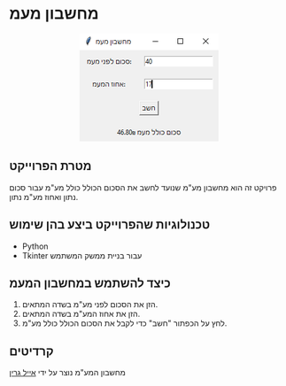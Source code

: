 # מחשבון מעמ
<p align="center">
  <img src="preview.png" alt="Preview">
</p>



## מטרת הפרוייקט

פרויקט זה הוא מחשבון מע"מ שנועד לחשב את הסכום הכולל כולל מע"מ עבור סכום נתון ואחוז מע"מ נתון.



## טכנולוגיות שהפרוייקט ביצע בהן שימוש

- Python
- Tkinter עבור בניית ממשק המשתמש



## כיצד להשתמש במחשבון המעמ

1. הזן את הסכום לפני מע"מ בשדה המתאים.
2. הזן את אחוז המע"מ בשדה המתאים.
3. לחץ על הכפתור "חשב" כדי לקבל את הסכום הכולל כולל מע"מ.



## קרדיטים

מחשבון המע"מ נוצר על ידי [אייל גרין](https://eyalgreen.com)
